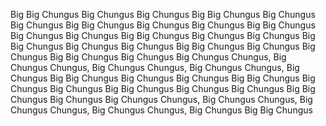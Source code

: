 Big Big Chungus Big Chungus Big Chungus
Big Big Chungus Big Chungus Big Chungus
Big Big Chungus Big Chungus Big Chungus
Big Big Chungus Big Chungus Big Chungus
Big Big Chungus Big Chungus Big Chungus
Big Big Chungus Big Chungus Big Chungus
Big Big Chungus Big Chungus Big Chungus
Big Big Chungus Big Chungus Big Chungus
Chungus, Big Chungus
Chungus, Big Chungus
Chungus, Big Chungus
Chungus, Big Chungus
Big Big Chungus Big Chungus Big Chungus
Big Big Chungus Big Chungus Big Chungus
Big Big Chungus Big Chungus Big Chungus
Big Big Chungus Big Chungus Big Chungus
Chungus, Big Chungus
Chungus, Big Chungus
Chungus, Big Chungus
Chungus, Big Chungus
Big Big Chungus
